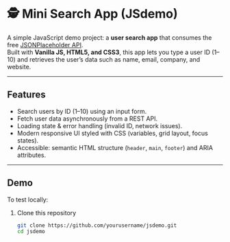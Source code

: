 # 🕵️ Mini Search App (JSdemo)

A simple JavaScript demo project: a **user search app** that consumes the free [JSONPlaceholder API](https://jsonplaceholder.typicode.com/).  
Built with **Vanilla JS, HTML5, and CSS3**, this app lets you type a user ID (1–10) and retrieves the user’s data such as name, email, company, and website.

---

## Features
- Search users by ID (1–10) using an input form.
- Fetch user data asynchronously from a REST API.
- Loading state & error handling (invalid ID, network issues).
- Modern responsive UI styled with CSS (variables, grid layout, focus states).
- Accessible: semantic HTML structure (`header`, `main`, `footer`) and ARIA attributes.

---

## Demo
To test locally:

1. Clone this repository  
   ```bash
   git clone https://github.com/yourusername/jsdemo.git
   cd jsdemo
